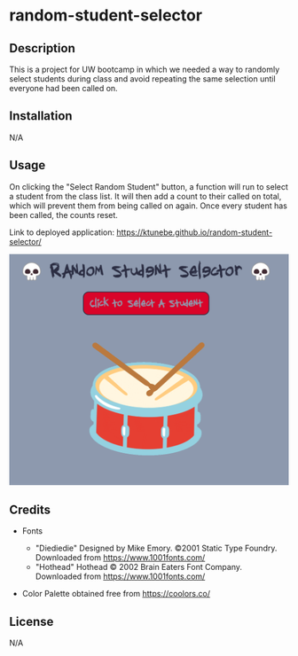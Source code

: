 # random-student-selector

## Description

This is a project for UW bootcamp in which we needed a way to randomly select students during class and avoid repeating the same selection until everyone had been called on.

## Installation

N/A

## Usage

On clicking the "Select Random Student" button, a function will run to select a student from the class list. It will then add a count to their called on total, which will prevent them from being called on again. Once every student has been called, the counts reset.

Link to deployed application: https://ktunebe.github.io/random-student-selector/

![Screenshot of the Random Student Selector page](assets/images/random-student-selector-page.png)

## Credits

- Fonts
    - "Diediedie" Designed by Mike Emory. ©2001 Static Type Foundry. Downloaded from https://www.1001fonts.com/
    - "Hothead" Hothead © 2002 Brain Eaters Font Company. Downloaded from https://www.1001fonts.com/

- Color Palette obtained free from https://coolors.co/

## License

N/A